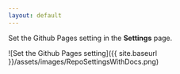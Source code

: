 ```yaml
---
layout: default
---
```


Set the Github Pages setting in the **Settings** page.

![Set the Github Pages setting]({{ site.baseurl }}/assets/images/RepoSettingsWithDocs.png)
